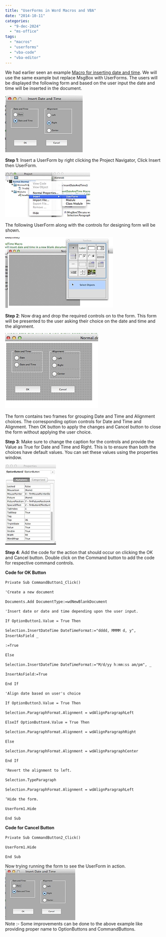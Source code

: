 ```yaml
---
title: "UserForms in Word Macros and VBA"
date: "2014-10-11"
categories: 
  - "9-dec-2024"
  - "ms-office"
tags: 
  - "macros"
  - "userforms"
  - "vba-code"
  - "vba-editor"
---
```


We had earlier seen an example [Macro for inserting date and time](http://blogmines.com/blog/write-your-own-macro-in-word-2011-for-mac/). We will use the same example but replace MsgBox with UserForms. The users will be displayed the following form and based on the user input the date and time will be inserted in the document.

![201407021300.jpg](/assets/images/201407021300.jpg)

**Step 1**: Insert a UserForm by right clicking the Project Navigator, Click Insert then UserForm.

![201407021157.jpg](/assets/images/201407021157.jpg)

The following UserForm along with the controls for designing form will be shown.

![201407021204.jpg](/assets/images/201407021204.jpg)

**Step 2**: Now drag and drop the required controls on to the form. This form will be presented to the user asking their choice on the date and time and the alignment.

![201407021222.jpg](/assets/images/201407021222.jpg)

The form contains two frames for grouping Date and Time and Alignment choices. The corresponding option controls for Date and Time and Alignment. Then OK button to apply the changes and Cancel button to close the form without applying the user choice.

**Step 3**: Make sure to change the caption for the controls and provide the Value as True for Date and Time and Right. This is to ensure than both the choices have default values. You can set these values using the properties window.

![201407021234.jpg](/assets/images/201407021234.jpg)

**Step 4**: Add the code for the action that should occur on clicking the OK and Cancel button. Double click on the Command button to add the code for respective command controls.

**Code for OK Button**

`Private Sub CommandButton1_Click()   `

`'Create a new document`

`Documents.Add DocumentType:=wdNewBlankDocument`

`'Insert date or date and time depending upon the user input.`

`If OptionButton1.Value = True Then`

`Selection.InsertDateTime DateTimeFormat:="dddd, MMMM d, y", InsertAsField _`

`:=True`

`Else`

`Selection.InsertDateTime DateTimeFormat:="M/d/yy h:mm:ss am/pm", _`

`InsertAsField:=True`

`End If`

`'Align date based on user's choice`

`If OptionButton3.Value = True Then`

`Selection.ParagraphFormat.Alignment = wdAlignParagraphLeft`

`ElseIf OptionButton4.Value = True Then`

`Selection.ParagraphFormat.Alignment = wdAlignParagraphRight`

`Else`

`Selection.ParagraphFormat.Alignment = wdAlignParagraphCenter`

`End If`

`'Revert the alignment to left.`

`Selection.TypeParagraph`

`Selection.ParagraphFormat.Alignment = wdAlignParagraphLeft`

`‘Hide the form.   `

`UserForm1.Hide`

`End Sub`

**Code for Cancel Button**

`Private Sub CommandButton2_Click()`

`UserForm1.Hide`

`End Sub`

Now trying running the form to see the UserForm in action.  
![201407021253.jpg](/assets/images/201407021253.jpg)  
Note :- Some improvements can be done to the above example like providing proper name to OptionButtons and CommandButtons.

